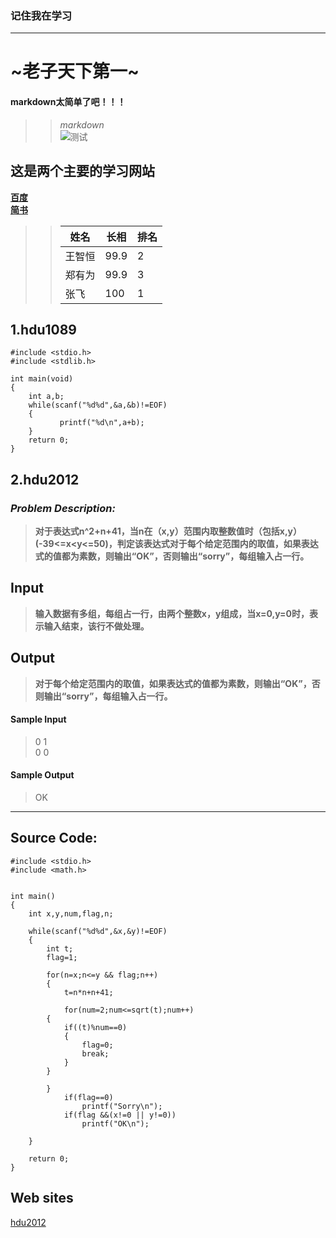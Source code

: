 ﻿### 记住我在学习
---
#  ~老子天下第一~
####  **markdown太简单了吧！！！**
>> *markdown*   
![测试](https://timgsa.baidu.com/timg?image&quality=80&size=b9999_10000&sec=1562470730539&di=7ae59ca9f34564232176c867f9ef4728&imgtype=0&src=http%3A%2F%2Fb-ssl.duitang.com%2Fuploads%2Fitem%2F201712%2F01%2F20171201130555_C5K4s.jpeg)           
## **这是两个主要的学习网站**
  
    
**[百度](http://baidu.com)**          
**[简书](http://jianshu.com)**            
>> 姓名 | 长相 | 排名          
>> -----|-----|------           
>> 王智恒|99.9|2           
>> 郑有为|99.9|3             
>> 张飞|100|1            


## **1.hdu1089**       
```   
#include <stdio.h>    
#include <stdlib.h>     
   
int main(void)    
{   
    int a,b;  
    while(scanf("%d%d",&a,&b)!=EOF)     
    {   
           printf("%d\n",a+b);   
    }    
    return 0;   
}   
```      
    
## **2.hdu2012**             
###   *Problem Description:*                  
> **对于表达式n^2+n+41，当n在（x,y）范围内取整数值时（包括x,y）(-39<=x<y<=50)，判定该表达式对于每个给定范围内的取值，如果表达式的值都为素数，则输出“OK”，否则输出“sorry”，每组输入占一行。**               
##  **Input**                   
> **输入数据有多组，每组占一行，由两个整数x，y组成，当x=0,y=0时，表示输入结束，该行不做处理。**           
##   **Output**       
> **对于每个给定范围内的取值，如果表达式的值都为素数，则输出“OK”，否则输出“sorry”，每组输入占一行。**                 
####   Sample Input                
> 0 1         
> 0 0     
     
       
####   Sample Output          
> OK   
------


##  Source Code:  

```    
#include <stdio.h>    
#include <math.h>   
    
      
int main()   
{   
    int x,y,num,flag,n;    
         
    while(scanf("%d%d",&x,&y)!=EOF)   
    {   
        int t;   
        flag=1;  
           
        for(n=x;n<=y && flag;n++)   
        {   
            t=n*n+n+41;  
               
            for(num=2;num<=sqrt(t);num++)   
        {   
            if((t)%num==0)   
            {  
                flag=0;   
                break;   
            }   
        }   
           
        }   
            if(flag==0)   
                printf("Sorry\n");   
            if(flag &&(x!=0 || y!=0))    
                printf("OK\n");   
           
    }     
       
    return 0;    
}   

```   
   
##    Web sites    
[hdu2012](http://acm.hdu.edu.cn/showproblem.php?pid=2012)     
       
             
